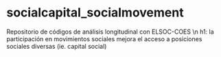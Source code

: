 # socialcapital_socialmovement
Repositorio de códigos de análisis longitudinal con ELSOC-COES \n 
h1: la participación en movimientos sociales mejora el acceso a posiciones sociales diversas (ie. capital social)

